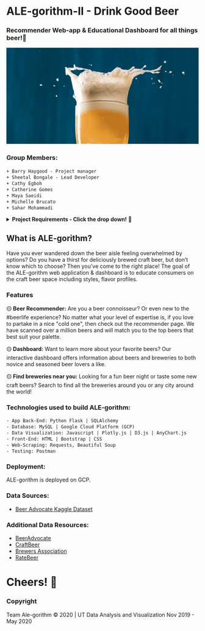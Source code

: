 # ALE-gorithm-II - Drink Good Beer
### Recommender Web-app & Educational Dashboard for all things beer!🍺

![beers gif](static/img/BeerExplosion.gif)


### Group Members: 
```
+ Barry Haygood - Project manager
+ Sheetal Bongale - Lead Developer
+ Cathy Egboh
+ Catherine Gomes
+ Maya Saeidi
+ Michelle Brucato
+ Sahar Mohammadi
```

<details>
    <summary><b>Project Requirements - Click the drop down!</b>  🔽</summary>

+ Proposal
    + Must submit a one-page proposal before starting

+ Core App
    + Must use HTML
    + Must use Flask or FastAPI
    + Must use a scikit-learn model
    + May use a database - not required
    + May use R to select models, but final models must be in Python

+ Routes
    + Must have a home route that uses a Jinja template
    + Must have a route that takes in user data and returns a prediction
    + May have routes that collect data from the user and send it to a database
    + May have a route that uses Plotly or D3 for visualization in a Jinja template
    + May have a route that accesses, filters, and serves data from the database as a JSON
    + May have a route that dynamically filters and displays data to the UI

+ Testing
    + Use Postman with at least one request per route

+ Deployment
    + Must be deployed (Heroku, GCP, etc...)
    + Must use Pipenv

+ Repo
    + The repo must have a properly formatted README.md
    + Code must be formatted with Black and prettier.js where appropriate
    + Must have at least 5 Github Issues

+ Presentation
    + Prepare a seven-minute presentation (Possibly adjusted epending on number of groups and size of each group)

+ Individual
    + Every member must make at least 5 commits that are eventually merged to master
    + Every member must write code that solves at least one meaningful Github Issue

</details>

## What is ALE-gorithm?
Have you ever wandered down the beer aisle feeling overwhelmed by options? Do you have a thirst for deliciously brewed craft beer, but don’t know which to choose?
Then you’ve come to the right place!
The goal of the ALE-gorithm web application & dashboard is to educate consumers on the craft beer space including styles, flavor profiles.

### Features
🟡<b> Beer Recommender:</b>
Are you a beer connoisseur? Or even new to the #beerlife experience? No matter what your level of expertise is, if you love to partake in a nice "cold one", then check out the recommender page. 
We have scanned over a million beers and will match you to the top beers that best suit your palette.

🟡<b> Dashboard:</b>
Want to learn more about your favorite beers? 
Our interactive dashboard offers information about beers and breweries to both novice and seasoned beer lovers a like. 

🟡<b> Find breweries near you:</b>
Looking for a fun beer night or taste some new craft beers? Search to find all the breweries around you or any city around the world!

### Technologies used to build ALE-gorithm:
```
- App Back-End: Python Flask | SQLAlchemy
- Database: MySQL | Google Cloud Platform (GCP) 
- Data Visualization: Javascript | Plotly.js | D3.js | AnyChart.js
- Front-End: HTML | Bootstrap | CSS
- Web-Scraping: Requests, Beautiful Soup
- Testing: Postman
```

### Deployment:
ALE-gorithm is deployed on GCP.

### Data Sources:
- [Beer Advocate Kaggle Dataset](https://www.kaggle.com/ehallmar/beers-breweries-and-beer-reviews/activity)

### Additional Data Resources:
* [BeerAdvocate](https://www.beeradvocate.com)
* [CraftBeer](https://www.craftbeer.com)
* [Brewers Association ](https://www.brewersassociation.org)
* [RateBeer](https://www.ratebeer.com)

# Cheers! 🍻

### Copyright 
Team Ale-gorithm © 2020 | UT Data Analysis and Visualization Nov 2019 - May 2020

